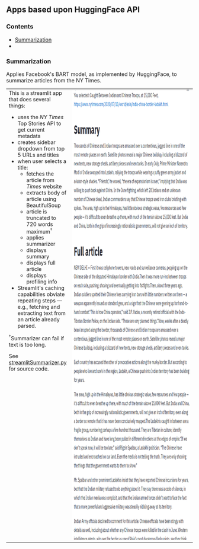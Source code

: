 ## Apps based upon HuggingFace API

### Contents

* [Summarization](#summarization)
* []()

### Summarization

Applies Facebook's BART model, as implemented by HuggingFace, to summarize articles from the NY Times.

<table>
<tr valign="top">
<td>This is a streamlit app that does several things:

* uses the <em>NY Times</em> Top Stories API to get current metadata
* creates sidebar dropdown from top 5 URLs and titles
* when user selects a title:
  * fetches the article from <em>Times</em> website
  * extracts body of article using BeautifulSoup
  * article is truncated to 720 words maximum<sup>&dagger;</sup>
  * applies summarizer
  * displays summary
  * displays full article
  * displays profiling info
* Streamlit's caching capabilities obviate repeating steps &mdash; e.g., fetching and extracting text from an article already parsed.

<sup>&dagger;</sup>Summarizer can fail if text is too long.

See [streamlitSummarizer.py](https://github.com/mw0/MLnotebooks/blob/master/HuggingFace/python/streamlitSummarizer.py) for source code.
</td><td width="700"><img src="SummarizerAppScreenshot1.png" width="700" height="1215"</td>
</tr>
</table>
